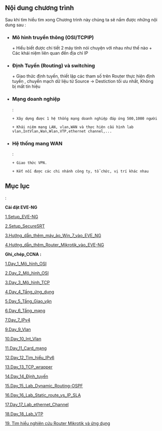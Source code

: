 **<h2>Nội dung chương trình</h2>**   

Sau khi tìm hiểu tìm xong Chương trình này chúng ta sẽ nắm được những nội dung sau :
+ <h3>Mô hình truyền thông (OSI/TCPIP)</h3>
    + Hiểu biết được chi tiết 2 máy tính nói chuyện với nhau như thế nào 
    + Các khái niệm liên quan đến địa chỉ IP
+ <h3>Định Tuyến (Routing) và switching </h3>
    + Giao thức định tuyến, thiết lập các tham số trên Router thực hiện định tuyến , chuyển mạch dữ liệu từ Source -> Destiction tối ưu nhất, Không bị mất tín hiệu 
+ <h3>Mạng doanh nghiệp</h3>:
  
      + Xây dựng được 1 hệ thống mạng doanh nghiệp đáp ứng 500,1000 người 
  
      + Khái niệm mạng LAN, vlan,WAN và thực hiện cấu hình lab vlan,IntVlan,Wan,Wlan,VTP,ethernet channel,...

+ <h3>Hệ thống mang WAN</h3>:
  
      + Giao thức VPN.
  
      + Kết nối được các chi nhánh công ty, tổ chức, vị trí khác nhau 

**<h2>Mục lục</h2>** :

**Cài đặt EVE-NG**

[1.Setup_EVE-NG](docs/0.Setup_EVE-NG.md)

[2.Setup_SecureSRT](docs/0.Setup_SecureSRT%2CMobaxterm.md)

[3.Hướng_dẫn_thêm_máy_ảo_Win_7_vào_EVE_NG](./docs/0.H%C6%B0%E1%BB%9Bng_d%E1%BA%ABn_th%C3%AAm_m%C3%A1y_%E1%BA%A3o_Win_7_v%C3%A0o_EVE_NG.md)

[4.Hướng_dẫn_thêm_Router_Mikrotik_vào_EVE-NG](docs/0.Hướng_dẫn_thêm_Router_Mikrotik_vào_EVE-NG.md)


**Ghi_chép_CCNA :**


[1.Day_1_Mô_hình_OSI](./docs/1.CCNA_day_1_(M%C3%B4_H%C3%ACnh_OSI).md)

[2.Day_2_Mô_hình_OSI](./docs/2.CCNA_day_2_(M%C3%B4_H%C3%ACnh_OSI).md)


[3.Day_3_Mô_hình_TCP](./docs/3.CCNA_Day_3_mô_hình_TCP.md)

[4.Day_4_Tầng_ứng_dụng](./docs/4.CCNA_day_4_(Tầng_ứng_dụng).md)

[5.Day_5_Tầng_Giao_vận](./docs/5.CCNA_day_5_(Tầng_Giao_Vận).md)

[6.Day_6_Tầng_mạng](./docs/6.CCNA_day_6_(Tầng_mạng).md)

[7.Day_7_IPv4](./docs/7.CCNA_day_7_(IPv4).md)

[9.Day_9_Vlan](./docs/9.CCNA_day_9_(Vlan).md)

[10.Day_10_Int_Vlan](./docs/10.CCNA_day_10(Int_VLAN).md)

[11.Day_11_Card_mạng](./docs/11.CCNA_day_11(card_mạng_VmWare).md)

[12.Day_12_Tìm_hiểu_IPv6](./docs/12.CCNA_day_12_(Tìm_hiểu_IPv6).md)

[13.Day_13_TCP_wrapper](./docs/13.CCNA_day_13_(TCP_wrapper).md)

[14.Day_14_Định_tuyến](./docs/14.CCCNA_day_14_(Định_tuyến).md)

[15.Day_15_Lab_Dynamic_Routing-OSPF](./docs/15.CCNA_day_15_Lab%20Dynamic%20Routing-OSPF.md)

[16.Day_16_Lab_Static_route_vs_IP_SLA](./docs/16.CCNA_day_16_Lab_Static_route_kết_hợp_IP_SLA_tracking(dự%20phòng).md)


[17.Day_17_Lab_ethernet_Channel](./docs/17.CCNA_Day_17_Lab_ethernet_channel.md)

[18.Day_18_Lab_VTP](./docs/18.CCNA_day_18_(VTP).md)

[19. Tìm hiểu nghiên cứu Router Mikrotik và ứng dụng ](docs/19.CCNA_Tìm_hiểu_nghiên_cứu_Router_Mikrotik_và_ứng_dụng.docx)